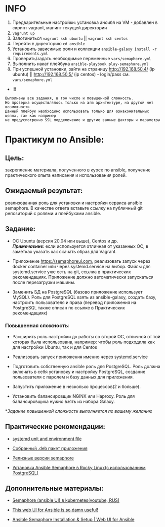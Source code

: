 # INFO
1. Предварительные настройки: установка ансибл на VM - добавлен в скрипт vagrant, мапинг текущей директории 
2. ``vagrunt up``
3. Залогиниться ``vagrunt ssh ubuntu`` || ``vagrunt ssh centos``
4. Перейти в директорию ``cd ansible``
5. Установить зависимые роли и коллекции ``ansible-galaxy install -r requirements.yml``
6. Проверить/задать необходимые переменные ``vars/semaphore.yml``
7. Выполнить накат плейбука ``ansible-playbook play-semaphore.yml``
8. При успешной установки, зайти на страницу http://192.168.50.4/ (ip ubuntu) || http://192.168.50.5/  (ip centos)  - login/pass см. ``vars/semaphore.yml``

* !!! 
```
Выполнены все задания, в том числе и повышенной сложность. 
Но проверка осуществлялось только на arm архитектуре, на другой нет возможности
Данный плейбук необходимо использовать только для ознакомительных целях, так как например 
не предуспотренно SSL поддключение и другие важные факторы и параметры
```



# Практикум по Ansible:
## Цель: 
 закрепление материала, полученного в курсе по ansible, получение практического опыта написания и использования ролей.

## Ожидаемый результат: 
реализованная роль для установки и настройки сервиса ansible semaphore. В качестве ответа вставьте ссылку на публичный git репозиторий с ролями и плейбуками ansible.

## Задание: 

* ОС Ubuntu (версия 20.04 или выше), Centos и др.\
  **_Примечаение_**: если используется отличная от указанных ОС, в заметках указать как скачать образ для Vagrant.

* Приложение https://semaphoreui.com, реализовать запуск через docker container или через systemd.service на выбор. Файлы для systemd.service уже есть на git, ссылка в практических рекомендациях. Приложение должно автоматически запускаться после перезагрузки машины.

* Заменить БД на PostgreSQL (базово приложение использует MySQL). Роль для PostgreSQL взять из ansible-galaxy, создать базу, настроить пользователя и права (перевод приложения на PostgreSQL также описан по ссылке в Практических рекомендациях) 

### Повышенная сложность:

* Расширить роль настройки до работы со второй ОС, отличной от той которая была использована, например: чтобы роль подходила как для настройки Ubuntu, так и для Centos

* Реализовать запуск приложения именно через systemd.service

* Подготовить собственную ansible роль для PostgreSQL. Роль должна включать в себя установку и настройку PostgreSQL, создание пользователя с паролем и базу данных для приложения.

* Запустить приложение в несколько процессов(2 и больше). 
* Установить балансировщик NGINX или Haproxy. Роль для балансировщика нужно взять из набора Galaxy.

*_Задание повышенной сложности выполняется по вашему желанию_

## Практические рекомендации: 

* [systemd unit and environment file](https://github.com/semaphoreui/semaphore/tree/develop/deployment/systemd)

* [Собранный .deb пакет приложения](https://semaphoreui.com/install)

* [Релизные версии semaphore](https://github.com/semaphoreui/semaphore/releases)

* [Установка Ansible Semaphore в Rocky Linux(с использованием PostgreSQL)](https://itdraft.ru/2023/02/02/ustanovka-ansible-semaphore-v-rocky-linux/)

## Дополнительные материалы:

* [Semaphore (ansible UI) в kubernetes(youtube, RUS)](https://www.youtube.com/watch?v=9TOUdULKn2s)

* [This web UI for Ansible is so damn useful!](https://youtu.be/NyOSoLn5T5U)

* [Ansible Semaphore Installation & Setup | Web UI for Ansible](https://www.youtube.com/watch?v=UCy4Ep2x2q4)